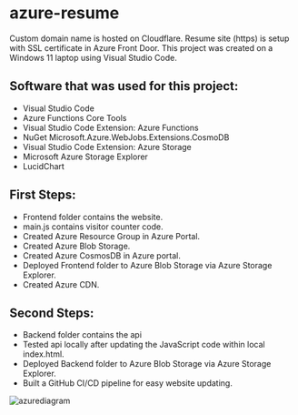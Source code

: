 # azure-resume
Custom domain name is hosted on Cloudflare. Resume site (https) is setup with SSL certificate in Azure Front Door. This project was created on a Windows 11 laptop using Visual Studio Code.

## Software that was used for this project:
- Visual Studio Code
- Azure Functions Core Tools
- Visual Studio Code Extension: Azure Functions
- NuGet Microsoft.Azure.WebJobs.Extensions.CosmoDB
- Visual Studio Code Extension: Azure Storage
- Microsoft Azure Storage Explorer
- LucidChart

## First Steps:
- Frontend folder contains the website.
- main.js contains visitor counter code.
- Created Azure Resource Group in Azure Portal.
- Created Azure Blob Storage.
- Created Azure CosmosDB in Azure portal.
- Deployed Frontend folder to Azure Blob Storage via Azure Storage Explorer.
- Created Azure CDN.

## Second Steps:
- Backend folder contains the api
- Tested api locally after updating the JavaScript code within local index.html.
- Deployed Backend folder to Azure Blob Storage via Azure Storage Explorer.
- Built a GitHub CI/CD pipeline for easy website updating.




![azurediagram](https://user-images.githubusercontent.com/116681627/209363638-860ebe6a-7686-46fa-9c37-40581263bf8f.PNG)



